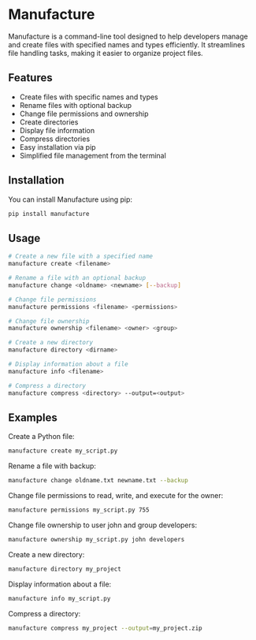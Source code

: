 # Manufacture

Manufacture is a command-line tool designed to help developers manage and create files with specified names and types efficiently. It streamlines file handling tasks, making it easier to organize project files.

## Features

- Create files with specific names and types
- Rename files with optional backup
- Change file permissions and ownership
- Create directories
- Display file information
- Compress directories
- Easy installation via pip
- Simplified file management from the terminal

## Installation

You can install Manufacture using pip:

```bash
pip install manufacture
```

## Usage

```bash
# Create a new file with a specified name
manufacture create <filename>

# Rename a file with an optional backup
manufacture change <oldname> <newname> [--backup]

# Change file permissions
manufacture permissions <filename> <permissions>

# Change file ownership
manufacture ownership <filename> <owner> <group>

# Create a new directory
manufacture directory <dirname>

# Display information about a file
manufacture info <filename>

# Compress a directory
manufacture compress <directory> --output=<output>
```

## Examples

Create a Python file:
```bash
manufacture create my_script.py
```
Rename a file with backup:
``` bash
manufacture change oldname.txt newname.txt --backup
```

Change file permissions to read, write, and execute for the owner:
```bash
manufacture permissions my_script.py 755
```
Change file ownership to user john and group developers:
```bash
manufacture ownership my_script.py john developers
```

Create a new directory:
```bash
manufacture directory my_project
```

Display information about a file:
```bash
manufacture info my_script.py
```
Compress a directory:
```bash
manufacture compress my_project --output=my_project.zip
```

